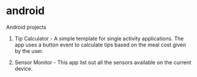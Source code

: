 # android

Android projects

1. Tip Calculator - A simple template for single activity applications. The app uses a button event to calculate tips based on the meal cost given by the user. 

2. Sensor Monitor - This app list out all the sensors available on the current device.
